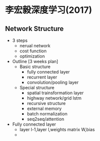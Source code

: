 # 李宏毅深度学习(2017)

## Network Structure

- 3 steps
  - nerual network
  - cost function
  - optimization
- Outline [3 weeks plan]
  - Basic structure
    - fully connected layer
    - recurrent layer
    - convolution/pooling layer
  - Special structure
    - spatial trainsformation layer
    - highway network/grid lstm
    - recursive structure
    - external memory
    - batch normalization
    - seq2seq/attention
- Fully connected layer
  - layer l-1,layer l,weights matrix W,bias
  - ​















































